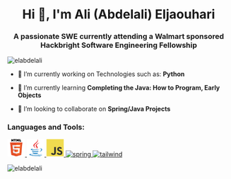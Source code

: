 <h1 align="center">Hi 👋, I'm Ali (Abdelali) Eljaouhari</h1>
<h3 align="center">A passionate SWE currently attending a Walmart sponsored Hackbright Software Engineering Fellowship</h3>

<p align="left"> <img src="https://komarev.com/ghpvc/?username=elabdelali&label=Profile%20views&color=0e75b6&style=flat" alt="elabdelali" /> </p>

- 🔭 I’m currently working on Technologies such as: **Python**

- 🌱 I’m currently learning **Completing the Java: How to Program, Early Objects**

- 👯 I’m looking to collaborate on **Spring/Java Projects**


</p>

<h3 align="left">Languages and Tools:</h3>
<p align="left"> <a href="https://www.w3.org/html/" target="_blank" rel="noreferrer"> <img src="https://raw.githubusercontent.com/devicons/devicon/master/icons/html5/html5-original-wordmark.svg" alt="html5" width="40" height="40"/> </a> <a href="https://www.java.com" target="_blank" rel="noreferrer"> <img src="https://raw.githubusercontent.com/devicons/devicon/master/icons/java/java-original.svg" alt="java" width="40" height="40"/> </a> <a href="https://developer.mozilla.org/en-US/docs/Web/JavaScript" target="_blank" rel="noreferrer"> <img src="https://raw.githubusercontent.com/devicons/devicon/master/icons/javascript/javascript-original.svg" alt="javascript" width="40" height="40"/> </a> <a href="https://spring.io/" target="_blank" rel="noreferrer"> <img src="https://www.vectorlogo.zone/logos/springio/springio-icon.svg" alt="spring" width="40" height="40"/> </a> <a href="https://tailwindcss.com/" target="_blank" rel="noreferrer"> <img src="https://www.vectorlogo.zone/logos/tailwindcss/tailwindcss-icon.svg" alt="tailwind" width="40" height="40"/> </a> </p>

<p><img align="center" src="https://github-readme-streak-stats.herokuapp.com/?user=elabdelali&" alt="elabdelali" /></p>

